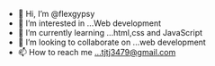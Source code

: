 - 👋 Hi, I’m @flexgypsy
- 👀 I’m interested in ...Web development
- 🌱 I’m currently learning ...html,css and JavaScript
- 💞️ I’m looking to collaborate on ...web development
- 📫 How to reach me ...tjtj3479@gmail.com

<!---
flexgypsy/flexgypsy is a ✨ special ✨ repository because its `README.md` (this file) appears on your GitHub profile.
You can click the Preview link to take a look at your changes.
--->
